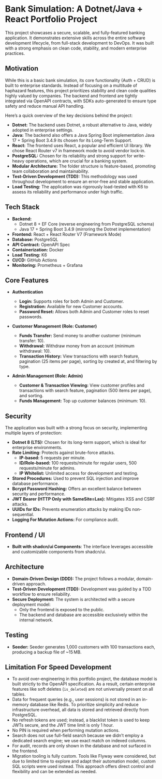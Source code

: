 # Bank Simulation: A Dotnet/Java + React Portfolio Project

This project showcases a secure, scalable, and fully-featured banking application. It demonstrates extensive skills across the entire software development lifecycle, from full-stack development to DevOps. It was built with a strong emphasis on clean code, stability, and modern enterprise practices.

## Motivation

While this is a basic bank simulation, its core functionality (Auth + CRUD) is built to enterprise standards. Instead of focusing on a multitude of haphazard features, this project prioritizes stability and clean code qualities highly valued by companies. The backend and frontend are tightly integrated via OpenAPI contracts, with SDKs auto-generated to ensure type safety and reduce manual API handling.

Here’s a quick overview of the key decisions behind the project:

- **Dotnet:** The backend uses Dotnet, a robust alternative to Java, widely adopted in enterprise settings.  
- **Java:** The backend also offers a Java Spring Boot implementation Java 17 + Spring Boot 3.4.9 its chosen for its Long-Term Support.  
- **React:** The frontend uses React, a popular and efficient UI library. We chose React Router v7 in framework mode to avoid vendor lock-in.  
- **PostgreSQL:** Chosen for its reliability and strong support for write-heavy operations, which are crucial for a banking system.  
- **Modular Architecture:** The folder structure is feature-based, promoting team collaboration and maintainability.  
- **Test-Driven Development (TDD):** This methodology was used throughout development to ensure an error-free and stable application.  
- **Load Testing:** The application was rigorously load-tested with K6 to assess its reliability and performance under high traffic.  

## Tech Stack

- **Backend:**  
  - Dotnet 8 + EF Core (reverse engineering from PostgreSQL schema)  
  - Java 17 + Spring Boot 3.4.9 (mirroring the Dotnet implementation)  
- **Frontend:** React + React Router V7 (Framework Mode)  
- **Database:** PostgreSQL  
- **API Contract:** OpenAPI Spec
- **Containerization:** Docker  
- **Load Testing:** K6  
- **CI/CD:** GitHub Actions  
- **Monitoring:** Prometheus + Grafana  

## Core Features

- **Authentication**  
  - **Login:** Supports roles for both Admin and Customer.  
  - **Registration:** Available for new Customer accounts.  
  - **Password Reset:** Allows both Admin and Customer roles to reset passwords.  

- **Customer Management (Role: Customer)**  
  - **Funds Transfer:** Send money to another customer (minimum transfer: 10).  
  - **Withdrawal:** Withdraw money from an account (minimum withdrawal: 10).  
  - **Transaction History:** View transactions with search feature, pagination (25 items per page), sorting by created at, and filtering by type.  

- **Admin Management (Role: Admin)**  
  - **Customer & Transaction Viewing:** View customer profiles and transactions with search feature, pagination (500 items per page), and sorting.  
  - **Funds Management:** Top up customer balances (minimum: 10).  

## Security

The application was built with a strong focus on security, implementing multiple layers of protection:

- **Dotnet 8 (LTS):** Chosen for its long-term support, which is ideal for enterprise environments.  
- **Rate Limiting:** Protects against brute-force attacks.  
  - **IP-based:** 5 requests per minute.  
  - **ID/Role-based:** 100 requests/minute for regular users, 500 requests/minute for admins.  
  - **IP Whitelist:** Unlimited access for development and testing.  
- **Stored Procedures:** Used to prevent SQL injection and improve database performance.  
- **Bcrypt Password Hashing:** Offers an excellent balance between security and performance.  
- **JWT Bearer (HTTP Only with SameSite=Lax):** Mitigates XSS and CSRF attacks.  
- **UUIDs for IDs:** Prevents enumeration attacks by making IDs non-sequential.  
- **Logging For Mutation Actions:** For compliance audit.  

## Frontend / UI
 
- **Built with shadcn/ui Components**: The interface leverages accessible and customizable components from shadcn/ui.

## Architecture

- **Domain-Driven Design (DDD):** The project follows a modular, domain-driven approach.  
- **Test-Driven Development (TDD):** Development was guided by a TDD workflow to ensure reliability.  
- **Secure Deployment:** The system is architected with a secure deployment model:  
  - Only the frontend is exposed to the public.  
  - The backend and database are accessible exclusively within the internal network.  

## Testing

- **Seeder:** Seeder generates 1,000 customers with 100 transactions each, producing a backup file of ~15 MB. 

## Limitation For Speed Development

- To avoid over-engineering in this portfolio project, the database model is built strictly to the OpenAPI specification. As a result, certain enterprise features like soft deletes (`is_deleted`) are not universally present on all tables.  
- Data for frequent queries (e.g., user sessions) is not stored in an in-memory database like Redis. To prioritize simplicity and reduce infrastructure overhead, all data is stored and retrieved directly from PostgreSQL.  
- No refresh tokens are used; instead, a blacklist token is used to keep JWTs secure, and the JWT time limit is only 1 hour.  
- No PIN is required when performing mutation actions.  
- Search does not use full-field search because we didn’t employ a dedicated search engine; we use exact match on indexed columns.  
- For audit, records are only shown in the database and not surfaced in the frontend.  
- Migration tooling is fully custom. Tools like Flyway were considered, but due to limited time to explore and adapt their automation model, custom SQL scripts were used instead. This approach offers direct control and flexibility and can be extended as needed.  